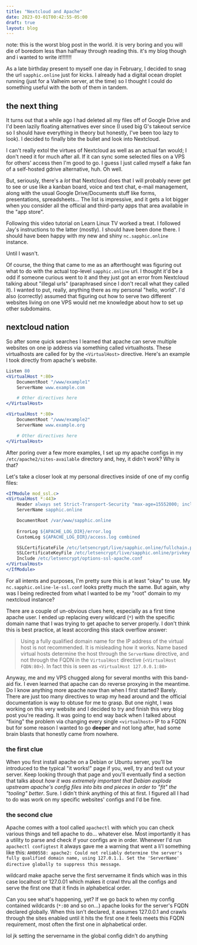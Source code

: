 ```yaml
---
title: "Nextcloud and Apache"
date: 2023-03-01T00:42:55-05:00
draft: true
layout: blog
---
```


note: this is the worst blog post in the world. it is very boring and you will die of boredom less than halfway through reading this. it's my blog though and i wanted to write it!!!!!!!

As a late birthday present to myself one day in February, I decided to snag the url `sapphic.online` just for kicks. I already had a digital ocean droplet running (just for a Valheim server, at the time) so I thought I could do something useful with the both of them in tandem.

## the next thing
It turns out that a while ago I had deleted all my files off of Google Drive and I'd been lazily floating alternatives ever since (I used big G's takeout service so I should have everything in theory but honestly, I've been too lazy to look). I decided to finally bite the bullet and look into Nextcloud. 

I can't really extol the virtues of Nextcloud as well as an actual fan would; I don't need it for much after all. If it can sync some selected files on a VPS for others' access then I'm good to go. I guess I just called myself a fake fan of a self-hosted gdrive alternative, huh. Oh well. 

But, seriously, there's a *lot* that Nextcloud does that I will probably never get to see or use like a kanban board, voice and text chat, e-mail management, along with the usual Google Drive/Documents stuff like forms, presentations, spreadsheets... The list is impressive, and it gets a lot bigger when you consider all the official and third-party apps that area available in the "app store".

Following this video tutorial on Learn Linux TV worked a treat. I followed Jay's instructions to the latter (mostly). I should have been done there. I should have been happy with my new and shiny `nc.sapphic.online` instance. 

Until I wasn't.

Of course, the thing that came to me as an afterthought was figuring out what to do with the actual top-level `sapphic.online` url. I thought it'd be a odd if someone curious went to it and they just got an error from Nextcloud talking about "illegal urls" (paraphrased since I don't recall what they called it). I wanted to put, really, anything there as my personal "hello, world". I'd also (correctly) assumed that figuring out how to serve two different websites living on one VPS would net me knowledge about how to set up other subdomains.

## nextcloud nation
So after some quick searches I learned that apache can serve multiple websites on one ip address via something called virtualhosts. These virtualhosts are called for by the `<VirtualHost>` directive. Here's an example I took directly from apache's website.

```apache
Listen 80
<VirtualHost *:80>
    DocumentRoot "/www/example1"
    ServerName www.example.com

    # Other directives here
</VirtualHost>

<VirtualHost *:80>
    DocumentRoot "/www/example2"
    ServerName www.example.org

    # Other directives here
</VirtualHost>
```

After poring over a few more examples, I set up my apache configs in my `/etc/apache2/sites-available` directory and, hey, it didn't work? Why is that?

Let's take a closer look at my personal directives inside of one of my config files:

```apache
<IfModule mod_ssl.c>
<VirtualHost *:443>
    Header always set Strict-Transport-Security "max-age=15552000; includeSubDomains"
    ServerName sapphic.online

    DocumentRoot /var/www/sapphic.online
        
    ErrorLog ${APACHE_LOG_DIR}/error.log
    CustomLog ${APACHE_LOG_DIR}/access.log combined

	SSLCertificateFile /etc/letsencrypt/live/sapphic.online/fullchain.pem
	SSLCertificateKeyFile /etc/letsencrypt/live/sapphic.online/privkey.pem
	Include /etc/letsencrypt/options-ssl-apache.conf
</VirtualHost>
</IfModule>
```

For all intents and purposes, I'm pretty sure this is at least "okay" to use. My `nc.sapphic.online-le-ssl.conf` looks pretty much the same. But again, why was I being redirected from what I wanted to be my "root" domain to my nextcloud instance?

There are a couple of un-obvious clues here, especially as a first time apache user. I ended up replacing every wildcard (`*`) with the specific domain name that I was trying to get apache to server properly. I don't think this is best practice, at least according this stack overflow answer:

> Using a fully qualified domain name for the IP address of the virtual host is not recommended. It is misleading how it works. Name based virtual hosts determine the host through the `ServerName` directive, and not through the FQDN in the `VirtualHost` directive (`<VirtualHost FQDN:80>`). In fact this is seen as `<VirtualHost 127.0.0.1:80>`

Anyway, me and my VPS chugged along for several months with this band-aid fix. I even learned that apache can do reverse proxying in the meantime. Do I know anything more apache now than when I first started? Barely. There are just too many directives to wrap my head around and the official documentation is way to obtuse for me to grasp. But one night,  I was working on this very website and I decided to try and finish this very blog post you're reading. It was going to end way back when I talked about "fixing" the problem via changing every single `<virtualhost>` IP to a FQDN but for some reason I wanted to go **deeper** and not long after, had some brain blasts that honestly came from nowhere. 
### the first clue
When you first install apache on a Debian or Ubuntu server, you'll be introduced to the typical "it works!" page if you, well, try and test out your server. Keep looking through that page and you'll eventually find a section that talks about *how it was extremely important that Debian explode upstream apache's config files into bits and pieces in order to "fit" the "tooling" better*. Sure. I didn't think anything of this at first. I figured all I had to do was work on my specific websites' configs and I'd be fine. 
### the second clue
Apache comes with a tool called `apachectl` with which you can check various things and tell apache to do... whatever else. Most importantly it has a utility to parse and check if your configs are in order. Whenever I'd run `apachectl configtest` it always gave me a warning that went a li'l something like this: `AH00558: apache2: Could not reliably determine the server's fully qualified domain name, using 127.0.1.1. Set the 'ServerName' directive globally to suppress this message`.

wildcard make apache serve the first servername it finds which was in this case localhost or 127.0.01 which makes it crawl thru all the configs and serve the first one that it finds in alphabetical order.

Can you see what's happening, yet? If we go back to when my config contained wildcards (`*:80` and so on...) apache looks for the server's FQDN declared globally. When this isn't declared, it assumes 127.0.0.1 and crawls through the sites enabled until it hits the first one it feels meets this FQDN requirement, most often the first one in alphabetical order. 

lol jk setting the servername in the global config didn't do anything 